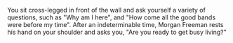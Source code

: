 You sit cross-legged in front of the wall and ask yourself a variety of questions, such as "Why am I here", and "How come all the good bands were before my time".
After an indeterminable time, Morgan Freeman rests his hand on your shoulder and asks you, "Are you ready to get busy living?"

